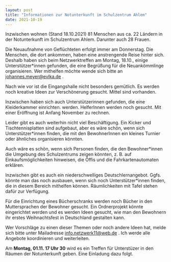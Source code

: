 ```yaml
---
layout: post
title: "Informationen zur Notunterkunft im Schulzentrum Ahlem"
date: 2021-10-19
---
```


Inzwischen wohnen (Stand 18.10.2021) 81 Menschen aus ca. 22 Ländern in der Notunterkunft im Schulzentrum Ahlem. Darunter auch 28 Frauen.

Die Neuaufnahme von Geflüchteten erfolgt immer am Donnerstag. Die Menschen, die dort ankommen, haben eine anstrengende Reise hinter sich. Deshalb haben sich beim Netzwerktreffen am Montag, 18.10., einige Unterstützer*innen gefunden, die eine Begrüßung für die Neuankömmlinge organisieren. Wer mithelfen möchte wende sich bitte an [johannes.meyer@evlka.de](mailto:johannes.meyer@evlka.de) .

Nach wie vor ist die Eingangshalle nicht besonders gemütlich. Es werden noch kreative Ideen zur Verschönerung gesucht. Mittel sind vorhanden.

Inzwischen haben sich auch Unterstützerinnen gefunden, die eine Kleiderkammer einrichten. werden. HelferInnen werden noch gesucht. Mit einer Eröffnung ist Anfang November zu rechnen.

Leider gibt es auch weiterhin nicht viel Beschäftigung. Ein Kicker und Tischtennisplatten sind aufgebaut, aber es wäre schön, wenn sich Unterstützer*innen finden, die mit den BewohnerInnen ein kleines Turnier oder ähnliches organisieren könnten.

Auch wäre es schön, wenn sich Personen finden, die den Bewohner*innen die Umgebung des Schulzentrums zeigen könnten, z. B. auf Einkaufsmöglichkeiten hinweisen, die Öffis und die Fahrkartenautomaten erklären.

Inzwischen gibt es auch ein niederschwelliges Deutschlernangebot. Ggfs. könnte man das noch ausbauen, wenn sich noch Unterstützer*innen finden, die in diesem Bereich mithelfen können.
Räumlichkeiten mit Tafel stehen dafür zur Verfügung.

Für die Einrichtung eines Bücherschranks werden noch Bücher in den Muttersprachen der Bewohner gesucht. Ein Ordnerprojekt könnte eingerichtet werden und es werden Ideen gesucht, wie man den Bewohnern ihr erstes Weihnachtsfest in Deutschland gestalten kann.

Wer Vorschläge zu einen dieser Themen oder noch andere Ideen hat, melde sich bitte unter Mailadresse [info.netzwerk11@web.de](mailto:info.netzwerk11@web.de) . Ich werde alle Angebote koordinieren und weiterleiten.

Am **Montag, 01.11. 17 Uhr 30** wird es ein Treffen für Unterstüzer in den Räumen der Notunterkunft geben. Eine Einladung dazu folgt.

